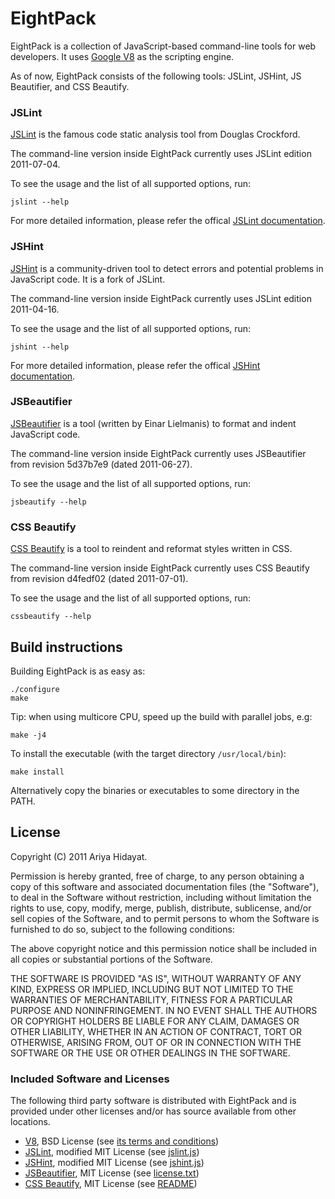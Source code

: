 # EightPack #

EightPack is a collection of JavaScript-based command-line tools for web
developers. It uses [Google V8](http://code.google.com/p/v8/)
as the scripting engine.

As of now, EightPack consists of the following tools: JSLint, JSHint, JS
Beautifier, and CSS Beautify.

### JSLint ###

[JSLint](http://jslint.com) is the famous code static analysis tool from
Douglas Crockford.

The command-line version inside EightPack currently uses JSLint edition
2011-07-04.

To see the usage and the list of all supported options, run:

    jslint --help

For more detailed information, please refer the offical [JSLint
documentation](http://www.jslint.com/lint.html#options).

### JSHint ###

[JSHint](http://jshint.com) is a community-driven tool to detect errors and
potential problems in JavaScript code. It is a fork of JSLint.

The command-line version inside EightPack currently uses JSLint edition
2011-04-16.

To see the usage and the list of all supported options, run:

    jshint --help

For more detailed information, please refer the offical [JSHint
documentation](http://jshint.com/#docs).

### JSBeautifier ###

[JSBeautifier](http://jsbeautifier.org) is a tool (written by Einar Lielmanis)
to format and indent JavaScript code.

The command-line version inside EightPack currently uses JSBeautifier
from revision 5d37b7e9 (dated 2011-06-27).

To see the usage and the list of all supported options, run:

    jsbeautify --help

### CSS Beautify ###

[CSS Beautify](http://senchalabs.github.com/cssbeautify/) is a tool to reindent
and reformat styles written in CSS.

The command-line version inside EightPack currently uses CSS Beautify
from revision d4fedf02 (dated 2011-07-01).

To see the usage and the list of all supported options, run:

    cssbeautify --help

## Build instructions ##

Building EightPack is as easy as:

    ./configure
    make

Tip: when using multicore CPU, speed up the build with parallel jobs, e.g:

    make -j4

To install the executable (with the target directory <code>/usr/local/bin</code>):

    make install

Alternatively copy the binaries or executables to some directory in the PATH.

## License ##

Copyright (C) 2011 Ariya Hidayat.

Permission is hereby granted, free of charge, to any person obtaining a copy
of this software and associated documentation files (the "Software"), to deal
in the Software without restriction, including without limitation the rights
to use, copy, modify, merge, publish, distribute, sublicense, and/or sell
copies of the Software, and to permit persons to whom the Software is
furnished to do so, subject to the following conditions:

The above copyright notice and this permission notice shall be included in
all copies or substantial portions of the Software.

THE SOFTWARE IS PROVIDED "AS IS", WITHOUT WARRANTY OF ANY KIND, EXPRESS OR
IMPLIED, INCLUDING BUT NOT LIMITED TO THE WARRANTIES OF MERCHANTABILITY,
FITNESS FOR A PARTICULAR PURPOSE AND NONINFRINGEMENT. IN NO EVENT SHALL THE
AUTHORS OR COPYRIGHT HOLDERS BE LIABLE FOR ANY CLAIM, DAMAGES OR OTHER
LIABILITY, WHETHER IN AN ACTION OF CONTRACT, TORT OR OTHERWISE, ARISING FROM,
OUT OF OR IN CONNECTION WITH THE SOFTWARE OR THE USE OR OTHER DEALINGS IN
THE SOFTWARE.

### Included Software and Licenses ###

The following third party software is distributed with EightPack and is provided
under other licenses and/or has source available from other locations.

* [V8](http://v8.googlecode.com), BSD License (see [its terms and conditions](http://code.google.com/apis/v8/terms.html))
* [JSLint](http://jslint.com), modified MIT License (see [jslint.js](https://github.com/douglascrockford/JSLint/blob/master/jslint.js))
* [JSHint](http://jshint.com), modified MIT License (see [jshint.js](https://github.com/jshint/jshint/blob/master/jshint.jsh))
* [JSBeautifier](http://jsbeautifier.org), MIT License (see [license.txt](https://github.com/einars/js-beautify/blob/master/license.txt))
* [CSS Beautify](http://senchalabs.github.com/cssbeautify/), MIT License (see [README](https://github.com/senchalabs/cssbeautify/blob/master/README.md))
